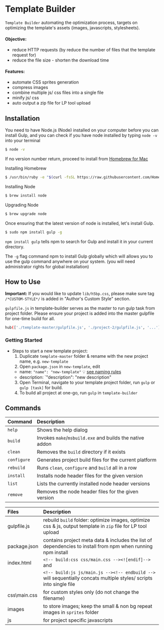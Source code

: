 Template Builder
================

`Template Builder` automating the optimization process, targets on optimizing the template's assets (images, javascripts, stylesheets).

#### Objective:
* reduce HTTP requests (by reduce the number of files that the template request for)
* reduce the file size - shorten the download time

#### Features:

* automate CSS sprites generation 
* compress images
* combine multiple js/ css files into a single file
* minify js/ css
* auto output a zip file for LP tool upload


Installation
------------

You need to have Node.js (Node) installed on your computer before you can install Gulp, and you can check if you have node installed by typing `node -v` into your terminal

``` bash
$ node -v
```

If no version number return, proceed to install from [Homebrew for Mac](http://brew.sh/)

Installing Homebrew
``` bash
$ /usr/bin/ruby -e "$(curl -fsSL https://raw.githubusercontent.com/Homebrew/install/master/install)"
```

Installing Node
``` bash
$ brew install node
```

Upgrading Node 
``` bash
$ brew upgrade node
```

Once ensuring that the latest version of node is installed, let's install Gulp.

``` bash
$ sudo npm install gulp -g
```

`npm install gulp` tells npm to search for Gulp and install it in your current directory.

The `-g` flag command npm to install Gulp globally which will allows you to use the gulp command anywhere on your system. (you will need administrator rights for global installation)


How to Use
----------

__Important:__ If you would like to update `lib/h5bp.css`, please make sure tag `/*CUSTOM-STYLE*/` is added in "Author's Custom Style" section.

`gulpfile.js` in template-builder serves as the master to run gulp task from project folder. Please ensure your project is added into the master gulpfile for one-time build for all.

``` bash
hub(['./template-master/gulpfile.js', './project-2/gulpfile.js', '...']);
```

### Getting Started
- Steps to start a new template project:
  1. Duplicate `template-master` folder & rename with the new project name, e.g. `new-template`
  2. Open `package.json` in `new-template`, edit
    * name: `"name": "new-template"` :bulb: [see naming rules](https://docs.npmjs.com/files/package.json)
    * description: `"description": "new description"  
  3. Open Terminal, navigate to your template project folder, run `gulp` or `gulp [task]` for build.
  4. To build all project at one-go, run `gulp` in `template-builder` 

Commands
--------

| **Command**   | **Description**
|:--------------|:---------------------------------------------------------------
| `help`        | Shows the help dialog
| `build`       | Invokes `make`/`msbuild.exe` and builds the native addon
| `clean`       | Removes the `build` directory if it exists
| `configure`   | Generates project build files for the current platform
| `rebuild`     | Runs `clean`, `configure` and `build` all in a row
| `install`     | Installs node header files for the given version
| `list`        | Lists the currently installed node header versions
| `remove`      | Removes the node header files for the given version


| **Files**     | **Description**
|:--------------|:---------------------------------------------------------------
| gulpfile.js   | rebuild `build` folder: optimize images, optimize css & js, output template in `zip` file for LP tool upload
| package.json  | contains project meta data & includes the list of dependencies to install from npm when running npm install
| index.html    | `<!-- build:css css/main.css --><![endif]-->` and 
|               |  `<!-- build:js js/main.js --><!-- endbuild -->` will sequentially concats multiple styles/ scripts into single file 
| css\main.css  | for custom styles only (do not change the filename)
| images        | to store images; keep the small & non bg repeat images in `sprites` folder 
| js            | for project specific javascripts

